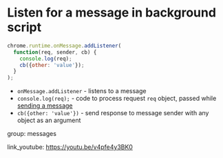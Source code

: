 # Listen for a message in background script

```javascript
chrome.runtime.onMessage.addListener(
  function(req, sender, cb) {
    console.log(req);
    cb({other: 'value'});
  }
);
```

- `onMessage.addListener` - listens to a message
- `console.log(req);` - code to process request `req` object, passed while [sending a message](/chrome-extension/message_from_content_to_bg)
- `cb({other: 'value'})` - send response to message sender with any object as an argument

group: messages


link_youtube: https://youtu.be/v4pfe4y3BK0
